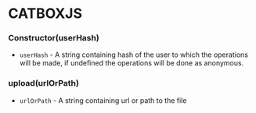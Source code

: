 # CATBOXJS

### Constructor(userHash)

- `userHash` - A string containing hash of the user to which the operations will be made, if undefined the operations will be done as anonymous.

### upload(urlOrPath)

- `urlOrPath` - A string containing url or path to the file